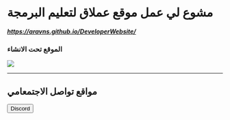 <h1>
    مشوع لي عمل موقع عملاق لتعليم البرمجة 
</h1>

***https://aravns.github.io/DeveloperWebsite/***
<h3>
    الموقع تحت الانشاء
</h3>

<img src="https://images-ext-1.discordapp.net/external/2j3e2H6mV4L8Dueu4fg_ao7ugAm8OcpTRHkzDpXaFkY/%3Fsize%3D1024/https/cdn.discordapp.com/icons/820757242214481940/a_a335871c2b50bd75b4c11646550f8f6c.gif" />
<hr>
<h2 style='text-algin: center'>
    مواقع تواصل الاجتمعامي
</h2>

<a href='https://discord.gg/cccKgYwyJt'>
   <button>
        Discord 
   </button>
</a>
